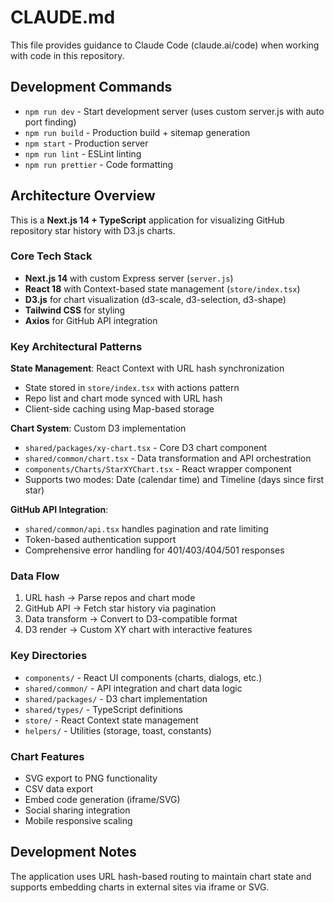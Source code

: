 # CLAUDE.md

This file provides guidance to Claude Code (claude.ai/code) when working with code in this repository.

## Development Commands

- `npm run dev` - Start development server (uses custom server.js with auto port finding)
- `npm run build` - Production build + sitemap generation  
- `npm start` - Production server
- `npm run lint` - ESLint linting
- `npm run prettier` - Code formatting

## Architecture Overview

This is a **Next.js 14 + TypeScript** application for visualizing GitHub repository star history with D3.js charts.

### Core Tech Stack
- **Next.js 14** with custom Express server (`server.js`)
- **React 18** with Context-based state management (`store/index.tsx`)
- **D3.js** for chart visualization (d3-scale, d3-selection, d3-shape)
- **Tailwind CSS** for styling
- **Axios** for GitHub API integration

### Key Architectural Patterns

**State Management**: React Context with URL hash synchronization
- State stored in `store/index.tsx` with actions pattern
- Repo list and chart mode synced with URL hash
- Client-side caching using Map-based storage

**Chart System**: Custom D3 implementation
- `shared/packages/xy-chart.tsx` - Core D3 chart component
- `shared/common/chart.tsx` - Data transformation and API orchestration
- `components/Charts/StarXYChart.tsx` - React wrapper component
- Supports two modes: Date (calendar time) and Timeline (days since first star)

**GitHub API Integration**: 
- `shared/common/api.tsx` handles pagination and rate limiting
- Token-based authentication support
- Comprehensive error handling for 401/403/404/501 responses

### Data Flow
1. URL hash → Parse repos and chart mode
2. GitHub API → Fetch star history via pagination  
3. Data transform → Convert to D3-compatible format
4. D3 render → Custom XY chart with interactive features

### Key Directories
- `components/` - React UI components (charts, dialogs, etc.)
- `shared/common/` - API integration and chart data logic
- `shared/packages/` - D3 chart implementation
- `shared/types/` - TypeScript definitions
- `store/` - React Context state management
- `helpers/` - Utilities (storage, toast, constants)

### Chart Features
- SVG export to PNG functionality
- CSV data export
- Embed code generation (iframe/SVG)
- Social sharing integration
- Mobile responsive scaling

## Development Notes

The application uses URL hash-based routing to maintain chart state and supports embedding charts in external sites via iframe or SVG.